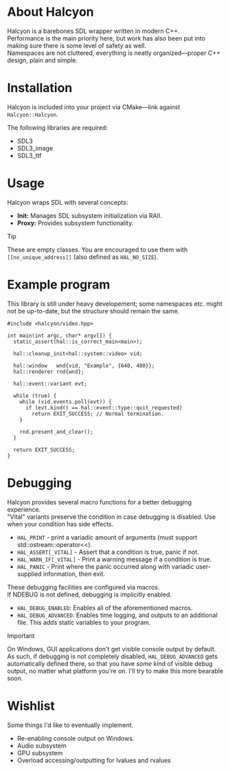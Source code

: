 # About Halcyon
Halcyon is a barebones SDL wrapper written in modern C++.  
Performance is the main priority here, but work has also been put into making sure there is some level of safety as well.  
Namespaces are not cluttered, everything is neatly organized—proper C++ design, plain and simple.  

# Installation
Halcyon is included into your project via CMake—link against `Halcyon::Halcyon`.

The following libraries are required:
- SDL3
- SDL3_image
- SDL3_ttf

# Usage
Halcyon wraps SDL with several concepts:
- **Init:** Manages SDL subsystem initialization via RAII.
- **Proxy:** Provides subsystem functionality.

> [!TIP]
> These are empty classes. You are encouraged to use them with `[[no_unique_address]]` (also defined as `HAL_NO_SIZE`).

# Example program
This library is still under heavy developement; some namespaces etc. might not be up-to-date, but the structure should remain the same.
```
#include <halcyon/video.hpp>

int main(int argc, char* argv[]) {
  static_assert(hal::is_correct_main<main>);

  hal::cleanup_init<hal::system::video> vid;

  hal::window   wnd{vid, "Example", {640, 480}};
  hal::renderer rnd{wnd};

  hal::event::variant evt;

  while (true) {
    while (vid.events.poll(evt)) {
      if (evt.kind() == hal::event::type::quit_requested)
        return EXIT_SUCCESS; // Normal termination.
    }

    rnd.present_and_clear();
  }

  return EXIT_SUCCESS;
}
```

# Debugging
Halcyon provides several macro functions for a better debugging experience.  
"Vital" variants preserve the condition in case debugging is disabled. Use when your condition has side effects.
- `HAL_PRINT` - print a variadic amount of arguments (must support std::ostream::operator<<).
- `HAL_ASSERT[_VITAL]` - Assert that a condition is true, panic if not.
- `HAL_WARN_IF[_VITAL]` - Print a warning message if a condition is true.
- `HAL_PANIC` - Print where the panic occurred along with variadic user-supplied information, then exit.

These debugging facilities are configured via macros.  
If NDEBUG is not defined, debugging is implicitly enabled.
- `HAL_DEBUG_ENABLED`: Enables all of the aforementioned macros.
- `HAL_DEBUG_ADVANCED`: Enables time logging, and outputs to an additional file. This adds static variables to your program.

> [!IMPORTANT]
> On Windows, GUI applications don't get visible console output by default. As such, if debugging is not completely disabled, `HAL_DEBUG_ADVANCED` gets automatically defined there, so that you have _some_ kind of visible debug output, no matter what platform you're on. I'll try to make this more bearable soon.

# Wishlist
Some things I'd like to eventually implement. 
- Re-enabling console output on Windows.
- Audio subsystem
- GPU subsystem
- Overload accessing/outputting for lvalues and rvalues
